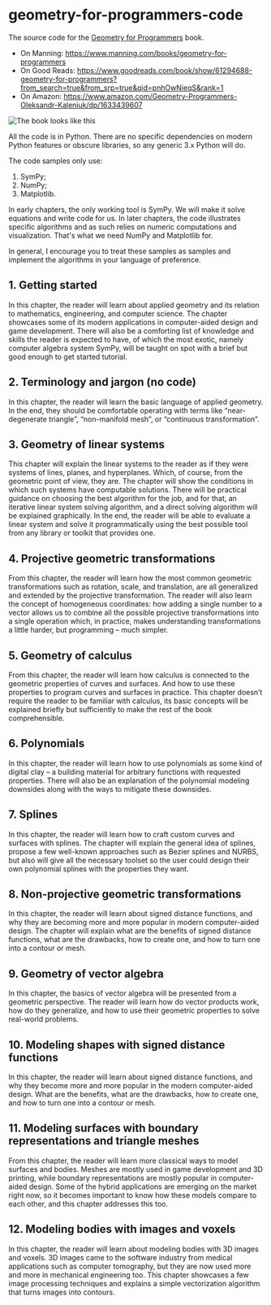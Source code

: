 # geometry-for-programmers-code
The source code for the [Geometry for Programmers](https://www.manning.com/books/geometry-for-programmers) book.

- On Manning: https://www.manning.com/books/geometry-for-programmers
- On Good Reads: https://www.goodreads.com/book/show/61294688-geometry-for-programmers?from_search=true&from_srp=true&qid=pnhOwNieqS&rank=1
- On Amazon: https://www.amazon.com/Geometry-Programmers-Oleksandr-Kaleniuk/dp/1633439607

![The book looks like this](https://m.media-amazon.com/images/I/41IZGlCh+hL._SX397_BO1,204,203,200_.jpg)

All the code is in Python. There are no specific dependencies on modern Python features or obscure libraries, so any generic 3.x Python will do. 

The code samples only use:
1. SymPy;
2. NumPy;
3. Matplotlib.

In early chapters, the only working tool is SymPy. We will make it solve equations and write code for us. In later chapters, the code illustrates specific algorithms and as such relies on numeric computations and visualization. That's what we need NumPy and Matplotlib for.

In general, I encourage you to treat these samples as samples and implement the algorithms in your language of preference.


## 1. Getting started 
In this chapter, the reader will learn about applied geometry and its relation to mathematics, engineering, and computer science. The chapter showcases some of its modern applications in computer-aided design and game development.  There will also be a comforting list of knowledge and skills the reader is expected to have, of which the most exotic, namely computer algebra system SymPy, will be taught on spot with a brief but good enough to get started tutorial.

## 2. Terminology and jargon (no code)
In this chapter, the reader will learn the basic language of applied geometry. In the end, they should be comfortable operating with terms like “near-degenerate triangle”, “non-manifold mesh”, or “continuous transformation”.

## 3. Geometry of linear systems
This chapter will explain the linear systems to the reader as if they were systems of lines, planes, and hyperplanes. Which, of course, from the geometric point of view, they are. The chapter will show the conditions in which such systems have computable solutions. There will be practical guidance on choosing the best algorithm for the job, and for that, an iterative linear system solving algorithm, and a direct solving algorithm will be explained graphically. In the end, the reader will be able to evaluate a linear system and solve it programmatically using the best possible tool from any library or toolkit that provides one. 

## 4. Projective geometric transformations
From this chapter, the reader will learn how the most common geometric transformations such as rotation, scale, and translation, are all generalized and extended by the projective transformation. The reader will also learn the concept of homogeneous coordinates: how adding a single number to a vector allows us to combine all the possible projective transformations into a single operation which, in practice, makes understanding transformations a little harder, but programming – much simpler.

## 5. Geometry of calculus
From this chapter, the reader will learn how calculus is connected to the geometric properties of curves and surfaces. And how to use these properties to program curves and surfaces in practice. This chapter doesn’t require the reader to be familiar with calculus, its basic concepts will be explained briefly but sufficiently to make the rest of the book comprehensible.

## 6. Polynomials
In this chapter, the reader will learn how to use polynomials as some kind of digital clay – a building material for arbitrary functions with requested properties. There will also be an explanation of the polynomial modeling downsides along with the ways to mitigate these downsides.

## 7. Splines
In this chapter, the reader will learn how to craft custom curves and surfaces with splines. The chapter will explain the general idea of splines, propose a few well-known approaches such as Bezier splines and NURBS, but also will give all the necessary toolset so the user could design their own polynomial splines with the properties they want.

## 8. Non-projective geometric transformations
In this chapter, the reader will learn about signed distance functions, and why they are becoming more and more popular in modern computer-aided design. The chapter will explain what are the benefits of signed distance functions, what are the drawbacks, how to create one, and how to turn one into a contour or mesh.

## 9. Geometry of vector algebra
In this chapter, the basics of vector algebra will be presented from a geometric perspective. The reader will learn how do vector products work, how do they generalize, and how to use their geometric properties to solve real-world problems.

## 10. Modeling shapes with signed distance functions
In this chapter, the reader will learn about signed distance functions, and why they become more and more popular in the modern computer-aided design. What are the benefits, what are the drawbacks, how to create one, and how to turn one into a contour or mesh.

## 11. Modeling surfaces with boundary representations and triangle meshes
From this chapter, the reader will learn more classical ways to model surfaces and bodies. Meshes are mostly used in game development and 3D printing, while boundary representations are mostly popular in computer-aided design. Some of the hybrid applications are emerging on the market right now, so it becomes important to know how these models compare to each other, and this chapter addresses this too.

## 12. Modeling bodies with images and voxels
In this chapter, the reader will learn about modeling bodies with 3D images and voxels. 3D images came to the software industry from medical applications such as computer tomography, but they are now used more and more in mechanical engineering too. This chapter showcases a few image processing techniques and explains a simple vectorization algorithm that turns images into contours.
